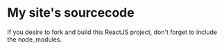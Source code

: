 # My site's sourcecode

If you desire to fork and build this ReactJS project, don't forget to include the node_modules.